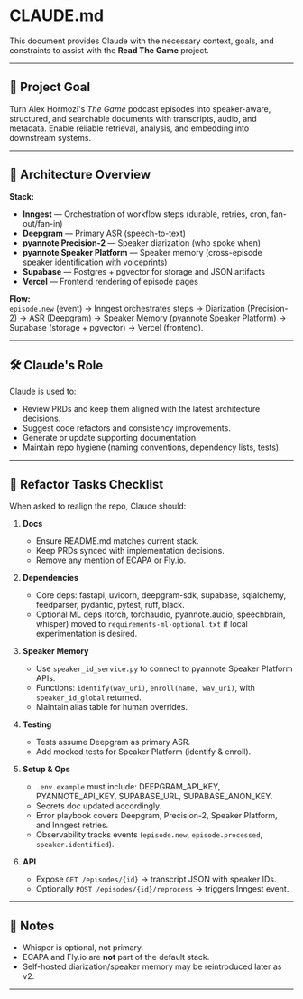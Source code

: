 # CLAUDE.md

This document provides Claude with the necessary context, goals, and constraints to assist with the **Read The Game** project.

---

## 🎯 Project Goal

Turn Alex Hormozi's *The Game* podcast episodes into speaker-aware, structured, and searchable documents with transcripts, audio, and metadata. Enable reliable retrieval, analysis, and embedding into downstream systems.

---

## 🧠 Architecture Overview

**Stack:**  
- **Inngest** — Orchestration of workflow steps (durable, retries, cron, fan-out/fan-in)  
- **Deepgram** — Primary ASR (speech-to-text)  
- **pyannote Precision-2** — Speaker diarization (who spoke when)  
- **pyannote Speaker Platform** — Speaker memory (cross-episode speaker identification with voiceprints)  
- **Supabase** — Postgres + pgvector for storage and JSON artifacts  
- **Vercel** — Frontend rendering of episode pages

**Flow:**  
`episode.new` (event) → Inngest orchestrates steps → Diarization (Precision-2) → ASR (Deepgram) → Speaker Memory (pyannote Speaker Platform) → Supabase (storage + pgvector) → Vercel (frontend).

---

## 🛠️ Claude's Role

Claude is used to:
- Review PRDs and keep them aligned with the latest architecture decisions.  
- Suggest code refactors and consistency improvements.  
- Generate or update supporting documentation.  
- Maintain repo hygiene (naming conventions, dependency lists, tests).

---

## 🔄 Refactor Tasks Checklist

When asked to realign the repo, Claude should:

1. **Docs**
   - Ensure README.md matches current stack.
   - Keep PRDs synced with implementation decisions.
   - Remove any mention of ECAPA or Fly.io.

2. **Dependencies**
   - Core deps: fastapi, uvicorn, deepgram-sdk, supabase, sqlalchemy, feedparser, pydantic, pytest, ruff, black.
   - Optional ML deps (torch, torchaudio, pyannote.audio, speechbrain, whisper) moved to `requirements-ml-optional.txt` if local experimentation is desired.

3. **Speaker Memory**
   - Use `speaker_id_service.py` to connect to pyannote Speaker Platform APIs.
   - Functions: `identify(wav_uri)`, `enroll(name, wav_uri)`, with `speaker_id_global` returned.
   - Maintain alias table for human overrides.

4. **Testing**
   - Tests assume Deepgram as primary ASR.
   - Add mocked tests for Speaker Platform (identify & enroll).

5. **Setup & Ops**
   - `.env.example` must include: DEEPGRAM_API_KEY, PYANNOTE_API_KEY, SUPABASE_URL, SUPABASE_ANON_KEY.
   - Secrets doc updated accordingly.
   - Error playbook covers Deepgram, Precision-2, Speaker Platform, and Inngest retries.
   - Observability tracks events (`episode.new`, `episode.processed`, `speaker.identified`).

6. **API**
   - Expose `GET /episodes/{id}` → transcript JSON with speaker IDs.
   - Optionally `POST /episodes/{id}/reprocess` → triggers Inngest event.

---

## 📌 Notes

- Whisper is optional, not primary.  
- ECAPA and Fly.io are **not** part of the default stack.  
- Self-hosted diarization/speaker memory may be reintroduced later as v2.  

---
